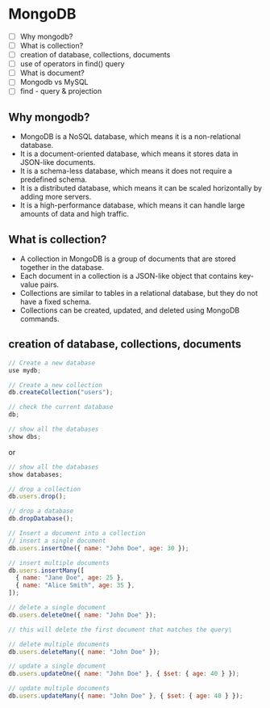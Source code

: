 # MongoDB

- [ ] Why mongodb?
- [ ] What is collection?
- [ ] creation of database, collections, documents
- [ ] use of operators in find() query
- [ ] What is document?
- [ ] Mongodb vs MySQL
- [ ] find - query & projection

## Why mongodb?

- MongoDB is a NoSQL database, which means it is a non-relational database.
- It is a document-oriented database, which means it stores data in JSON-like documents.
- It is a schema-less database, which means it does not require a predefined schema.
- It is a distributed database, which means it can be scaled horizontally by adding more servers.
- It is a high-performance database, which means it can handle large amounts of data and high traffic.

## What is collection?

- A collection in MongoDB is a group of documents that are stored together in the database.
- Each document in a collection is a JSON-like object that contains key-value pairs.
- Collections are similar to tables in a relational database, but they do not have a fixed schema.
- Collections can be created, updated, and deleted using MongoDB commands.

## creation of database, collections, documents

```javascript
// Create a new database
use mydb;
```

```javascript
// Create a new collection
db.createCollection("users");
```

```javascript
// check the current database
db;
```

```javascript
// show all the databases
show dbs;
```

or

```javascript
// show all the databases
show databases;
```

```javascript
// drop a collection
db.users.drop();
```

```javascript
// drop a database
db.dropDatabase();
```

```javascript
// Insert a document into a collection
// insert a single document
db.users.insertOne({ name: "John Doe", age: 30 });

// insert multiple documents
db.users.insertMany([
  { name: "Jane Doe", age: 25 },
  { name: "Alice Smith", age: 35 },
]);

// delete a single document
db.users.deleteOne({ name: "John Doe" });

// this will delete the first document that matches the query\

// delete multiple documents
db.users.deleteMany({ name: "John Doe" });

// update a single document
db.users.updateOne({ name: "John Doe" }, { $set: { age: 40 } });

// update multiple documents
db.users.updateMany({ name: "John Doe" }, { $set: { age: 40 } });
```
